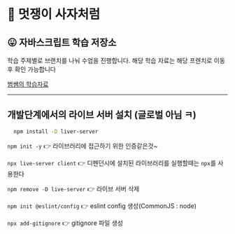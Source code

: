 # 🦁 멋쟁이 사자처럼

## 😛 자바스크립트 학습 저장소

학습 주제별로 브랜치를 나눠 수업을 진행합니다. 해당 학습 자료는 해당 프렌치로 이동 후 확인 가능합니다

[범쌤의 학습자료](https://www.notion.so/UI-7ec855795bfd4ef1a8a8f17a7c46f8d8)

---

## 개발단계에서의 라이브 서버 설치 (글로벌 아님 ㅋ)

```bash
  npm install -D liver-server
```

`npm init -y` 👉 라이브러리에 접근하기 위한 인증같은것~

`npx live-server client` 👉 디펜던시에 설치된 라이브러리를 실행할때는 `npx`를 사용한다

`npm remove -D live-server` 👉 라이브 서버 삭제

`npm init @eslint/config` 👉 eslint config 생성(CommonJS : node)

`npx add-gitignore` 👉 gitignore 파일 생성